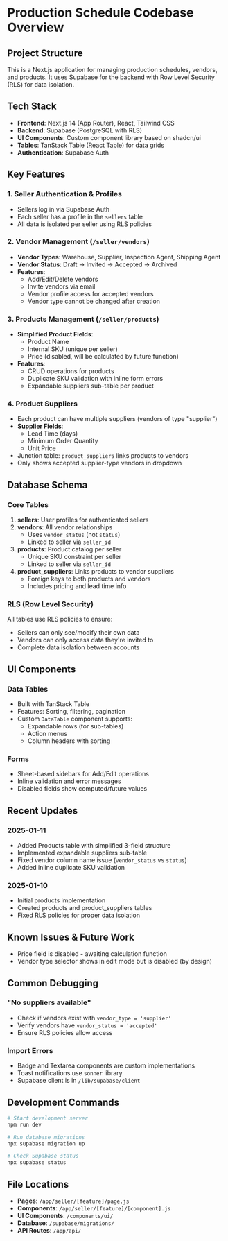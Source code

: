 # Production Schedule Codebase Overview

## Project Structure
This is a Next.js application for managing production schedules, vendors, and products. It uses Supabase for the backend with Row Level Security (RLS) for data isolation.

## Tech Stack
- **Frontend**: Next.js 14 (App Router), React, Tailwind CSS
- **Backend**: Supabase (PostgreSQL with RLS)
- **UI Components**: Custom component library based on shadcn/ui
- **Tables**: TanStack Table (React Table) for data grids
- **Authentication**: Supabase Auth

## Key Features

### 1. Seller Authentication & Profiles
- Sellers log in via Supabase Auth
- Each seller has a profile in the `sellers` table
- All data is isolated per seller using RLS policies

### 2. Vendor Management (`/seller/vendors`)
- **Vendor Types**: Warehouse, Supplier, Inspection Agent, Shipping Agent
- **Vendor Status**: Draft → Invited → Accepted → Archived
- **Features**:
  - Add/Edit/Delete vendors
  - Invite vendors via email
  - Vendor profile access for accepted vendors
  - Vendor type cannot be changed after creation

### 3. Products Management (`/seller/products`)
- **Simplified Product Fields**:
  - Product Name
  - Internal SKU (unique per seller)
  - Price (disabled, will be calculated by future function)
- **Features**:
  - CRUD operations for products
  - Duplicate SKU validation with inline form errors
  - Expandable suppliers sub-table per product

### 4. Product Suppliers
- Each product can have multiple suppliers (vendors of type "supplier")
- **Supplier Fields**:
  - Lead Time (days)
  - Minimum Order Quantity
  - Unit Price
- Junction table: `product_suppliers` links products to vendors
- Only shows accepted supplier-type vendors in dropdown

## Database Schema

### Core Tables
1. **sellers**: User profiles for authenticated sellers
2. **vendors**: All vendor relationships
   - Uses `vendor_status` (not `status`)
   - Linked to seller via `seller_id`
3. **products**: Product catalog per seller
   - Unique SKU constraint per seller
   - Linked to seller via `seller_id`
4. **product_suppliers**: Links products to vendor suppliers
   - Foreign keys to both products and vendors
   - Includes pricing and lead time info

### RLS (Row Level Security)
All tables use RLS policies to ensure:
- Sellers can only see/modify their own data
- Vendors can only access data they're invited to
- Complete data isolation between accounts

## UI Components

### Data Tables
- Built with TanStack Table
- Features: Sorting, filtering, pagination
- Custom `DataTable` component supports:
  - Expandable rows (for sub-tables)
  - Action menus
  - Column headers with sorting

### Forms
- Sheet-based sidebars for Add/Edit operations
- Inline validation and error messages
- Disabled fields show computed/future values

## Recent Updates

### 2025-01-11
- Added Products table with simplified 3-field structure
- Implemented expandable suppliers sub-table
- Fixed vendor column name issue (`vendor_status` vs `status`)
- Added inline duplicate SKU validation

### 2025-01-10
- Initial products implementation
- Created products and product_suppliers tables
- Fixed RLS policies for proper data isolation

## Known Issues & Future Work
- Price field is disabled - awaiting calculation function
- Vendor type selector shows in edit mode but is disabled (by design)

## Common Debugging

### "No suppliers available"
- Check if vendors exist with `vendor_type = 'supplier'`
- Verify vendors have `vendor_status = 'accepted'`
- Ensure RLS policies allow access

### Import Errors
- Badge and Textarea components are custom implementations
- Toast notifications use `sonner` library
- Supabase client is in `/lib/supabase/client`

## Development Commands
```bash
# Start development server
npm run dev

# Run database migrations
npx supabase migration up

# Check Supabase status
npx supabase status
```

## File Locations
- **Pages**: `/app/seller/[feature]/page.js`
- **Components**: `/app/seller/[feature]/[component].js`
- **UI Components**: `/components/ui/`
- **Database**: `/supabase/migrations/`
- **API Routes**: `/app/api/`